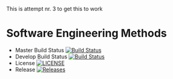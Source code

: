 This is attempt nr. 3 to get this to work

# Software Engineering Methods

- Master Build Status [![Build Status](https://travis-ci.org/OlavJDigranes/sem.svg?branch=master)](https://travis-ci.org/OlavJDigranes/sem)
- Develop Build Status [![Build Status](https://travis-ci.org/OlavJDigranes/sem.svg?branch=develop)](https://travis-ci.org/OlavJDigranes/sem)
- License [![LICENSE](https://img.shields.io/github/license/OlavJDigranes/sem.svg?style=flat-square)](https://github.com/OlavJDigranes/sem/blob/master/LICENSE)
- Release [![Releases](https://img.shields.io/github/release/OlavJDigranes/sem/all.svg?style=flat-square)](https://github.com/OlavJDigranes/sem/releases)

